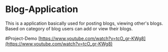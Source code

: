 # Blog-Application
This is a application basically used for posting blogs, viewing other's blogs. Based on category of blog users can add or view their blogs.

#Project-Demo
 [https://www.youtube.com/watch?v=tcO_gr-KWg8](https://www.youtube.com/watch?v=tcO_gr-KWg8)
 
